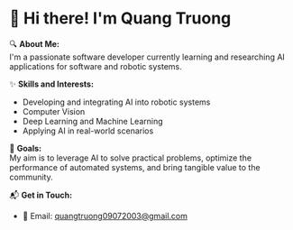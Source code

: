 # 👋 Hi there! I'm Quang Truong  

🔍 **About Me:**  
I'm a passionate software developer currently learning and researching AI applications for software and robotic systems.  

✨ **Skills and Interests:**  
- Developing and integrating AI into robotic systems  
- Computer Vision  
- Deep Learning and Machine Learning  
- Applying AI in real-world scenarios  

🚀 **Goals:**  
My aim is to leverage AI to solve practical problems, optimize the performance of automated systems, and bring tangible value to the community.  

📬 **Get in Touch:**  
- 📧 Email: quangtruong09072003@gmail.com  


